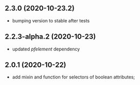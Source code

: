 ## 2.3.0 (2020-10-23.2)

- bumping version to stable after tests

## 2.2.3-alpha.2 (2020-10-23)

- updated *pfelement* dependency

## 2.0.1 (2020-10-22)

- add mixin and function for selectors of boolean attributes;
